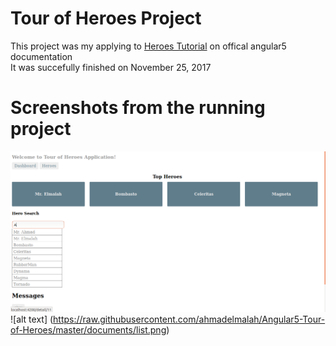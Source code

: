 # Tour of Heroes Project
This project was my applying to [Heroes Tutorial](https://angular.io/tutorial) on offical angular5 documentation  
It was succefully finished on November 25, 2017

# Screenshots from the running project
![Alt text](https://raw.githubusercontent.com/ahmadelmalah/Angular5-Tour-of-Heroes/cc9e33ace7e6db4562dbd2eaf51a4bd556eb3503/documents/dashboard.png)
![alt text] (https://raw.githubusercontent.com/ahmadelmalah/Angular5-Tour-of-Heroes/master/documents/list.png)
